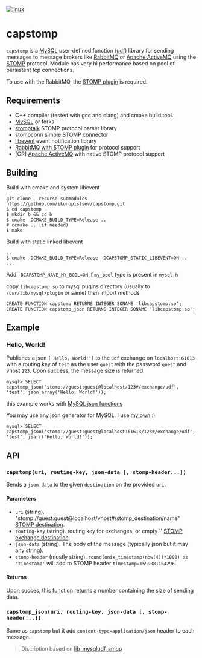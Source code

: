 [![linux](https://github.com/ikonopistsev/capstomp/workflows/linux/badge.svg)](https://github.com/ikonopistsev/capstomp/actions?query=workflow%3Alinux)

# capstomp

`capstomp` is a [MySQL](https://en.wikipedia.org/wiki/MySQL) user-defined function ([udf](https://dev.mysql.com/doc/extending-mysql/8.0/en/adding-functions.html)) library for sending messages to message brokers like [RabbitMQ](https://en.wikipedia.org/wiki/RabbitMQ) or [Apache ActiveMQ](https://en.wikipedia.org/wiki/Apache_ActiveMQ) using the [STOMP](https://en.wikipedia.org/wiki/Streaming_Text_Oriented_Messaging_Protocol) protocol. Module has very hi performance based on pool of persistent tcp connections.

To use with the RabbitMQ, the [STOMP plugin](https://www.rabbitmq.com/stomp.html) is required.

## Requirements

* C++ compiler (tested with gcc and clang) and cmake build tool.
* [MySQL](http://www.mysql.com/) or forks
* [stomptalk](https://github.com/ikonopistsev/stomptalk) STOMP protocol parser library
* [stompconn](https://github.com/ikonopistsev/stompconn) simple STOMP connector
* [libevent](https://github.com/libevent/libevent) event notification library
* [RabbitMQ with STOMP plugin](https://www.rabbitmq.com/stomp.html) for protocol support
* [OR] [Apache ActiveMQ](https://en.wikipedia.org/wiki/Apache_ActiveMQ) with native STOMP protocol support

## Building

Build with cmake and system libevent

```
git clone --recurse-submodules https://github.com/ikonopistsev/capstomp.git
$ cd capstomp
$ mkdir b && cd b
$ cmake -DCMAKE_BUILD_TYPE=Release ..
# ccmake .. (if needed)
$ make
```

Build with static linked libevent

```
...
$ cmake -DCMAKE_BUILD_TYPE=Release -DCAPSTOMP_STATIC_LIBEVENT=ON ..
...
```

Add `-DCAPSTOMP_HAVE_MY_BOOL=ON` if `my_bool` type is present in `mysql.h`

copy `libcapstomp.so` to mysql pugins directory (usually to `/usr/lib/mysql/plugin` or same) then import methods
```
CREATE FUNCTION capstomp RETURNS INTEGER SONAME 'libcapstomp.so';
CREATE FUNCTION capstomp_json RETURNS INTEGER SONAME 'libcapstomp.so';
```

## Example

### Hello, World!

Publishes a json `['Hello, World!']` to the `udf` exchange on `localhost:61613` with a routing key of `test` as the user `guest` with the password `guest` and vhost `123`. Upon success, the message size is returned.
```
mysql> SELECT capstomp_json('stomp://guest:guest@localhost/123#/exchange/udf', 'test', json_array('Hello, World!'));
```
this example works with [MySQL json functions](https://dev.mysql.com/doc/refman/8.0/en/json-functions.html)

You may use any json generator for MySQL. I use [my own](https://github.com/ikonopistsev/capjs) :)
```
mysql> SELECT capstomp_json('stomp://guest:guest@localhost:61613/123#/exchange/udf', 'test', jsarr('Hello, World!'));
```

## API

### `capstomp(uri, routing-key, json-data [, stomp-header...])`

Sends a `json-data` to the given `destination` on the provided `uri`.

#### Parameters

* `uri` (string). "stomp://guest:guest@localhost/vhost#/stomp_destination/name" [STOMP destination](https://www.rabbitmq.com/stomp.html#d).
* `routing-key` (string). routing key for exchanges, or empty '' [STOMP exchange destination](https://www.rabbitmq.com/stomp.html#d.ed).
* `json-data` (string). The body of the message (typically json but it may any string).
* `stomp-header` (mostly string). `round(unix_timestamp(now(4))*1000) as 'timestamp'` will add to STOMP header `timestamp=1599081164296`.

#### Returns

Upon succes, this function returns a number containing the size of sending data.

### `capstomp_json(uri, routing-key, json-data [, stomp-header...])`

Same as `capstomp` but it add `content-type=application/json` header to each message.

> Discription based on [lib_mysqludf_amqp](https://github.com/ssimicro/lib_mysqludf_amqp)
